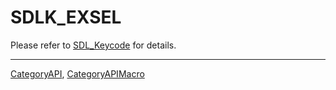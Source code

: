 # SDLK_EXSEL

Please refer to [SDL_Keycode](SDL_Keycode) for details.

----
[CategoryAPI](CategoryAPI), [CategoryAPIMacro](CategoryAPIMacro)

